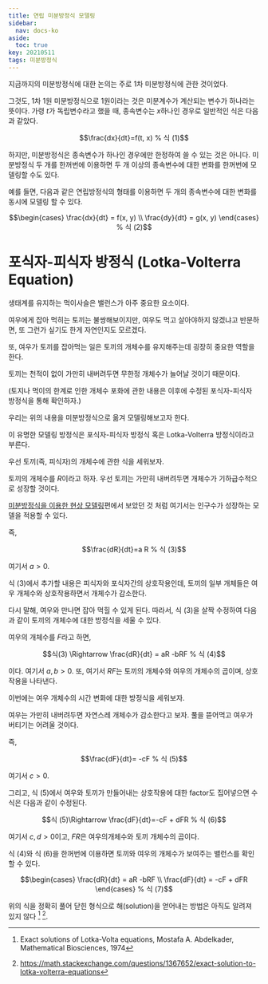 ```yaml
---
title: 연립 미분방정식 모델링
sidebar:
  nav: docs-ko
aside:
  toc: true
key: 20210511
tags: 미분방정식
---
```


지금까지의 미분방정식에 대한 논의는 주로 1차 미분방정식에 관한 것이었다.

그것도, 1차 1원 미분방정식으로 1원이라는 것은 미분계수가 계산되는 변수가 하나라는 뜻이다. 가령 $t$가 독립변수라고 했을 때, 종속변수는 $x$하나인 경우로 일반적인 식은 다음과 같았다.

$$\frac{dx}{dt}=f(t, x) % 식 (1)$$

하지만, 미분방정식은 종속변수가 하나인 경우에만 한정하여 쓸 수 있는 것은 아니다. 미분방정식 두 개를 한꺼번에 이용하면 두 개 이상의 종속변수에 대한 변화를 한꺼번에 모델링할 수도 있다. 

예를 들면, 다음과 같은 연립방정식의 형태를 이용하면 두 개의 종속변수에 대한 변화를 동시에 모델링 할 수 있다.

$$\begin{cases}
  \frac{dx}{dt} = f(x, y) \\
  \frac{dy}{dt} = g(x, y)
\end{cases} % 식 (2)$$


# 포식자-피식자 방정식 (Lotka-Volterra Equation)

생태계를 유지하는 먹이사슬은 밸런스가 아주 중요한 요소이다.

여우에게 잡아 먹히는 토끼는 불쌍해보이지만, 여우도 먹고 살아야하지 않겠냐고 반문하면, 또 그런가 싶기도 한게 자연인지도 모르겠다.

또, 여우가 토끼를 잡아먹는 일은 토끼의 개체수를 유지해주는데 굉장히 중요한 역할을 한다.

토끼는 천적이 없이 가만히 내버려두면 무한정 개체수가 늘어날 것이기 때문이다. 

(토지나 먹이의 한계로 인한 개체수 포화에 관한 내용은 이후에 수정된 포식자-피식자 방정식을 통해 확인하자.)

우리는 위의 내용을 미분방정식으로 옮겨 모델링해보고자 한다.

이 유명한 모델링 방정식은 포식자-피식자 방정식 혹은 Lotka-Volterra 방정식이라고 부른다.

우선 토끼(즉, 피식자)의 개체수에 관한 식을 세워보자.

토끼의 개체수를 $R$이라고 하자. 우선 토끼는 가만히 내버려두면 개체수가 기하급수적으로 성장할 것이다.

[미분방정식을 이용한 현상 모델링](https://angeloyeo.github.io/2021/05/01/modeling_with_differential_equation.html)편에서 보았던 것 처럼 여기서는 인구수가 성장하는 모델을 적용할 수 있다.

즉,

$$\frac{dR}{dt}=a R % 식 (3)$$

여기서 $a>0$.

식 (3)에서 추가할 내용은 피식자와 포식자간의 상호작용인데, 토끼의 일부 개체들은 여우 개체수와 상호작용하면서 개체수가 감소한다.

다시 말해, 여우와 만나면 잡아 먹힐 수 있게 된다. 따라서, 식 (3)을 살짝 수정하여 다음과 같이 토끼의 개체수에 대한 방정식을 세울 수 있다.

여우의 개체수를 $F$라고 하면,

$$식(3) \Rightarrow \frac{dR}{dt} = aR -bRF % 식 (4)$$

이다. 여기서 $a, b>0$. 또, 여기서 $RF$는 토끼의 개체수와 여우의 개체수의 곱이며, 상호작용을 나타낸다.

이번에는 여우 개체수의 시간 변화에 대한 방정식을 세워보자.

여우는 가만히 내버려두면 자연스레 개체수가 감소한다고 보자. 풀을 뜯어먹고 여우가 버티기는 어려울 것이다.

즉,

$$\frac{dF}{dt}= -cF % 식 (5)$$

여기서 $c>0$.

그리고, 식 (5)에서 여우와 토끼가 만들어내는 상호작용에 대한 factor도 집어넣으면 수식은 다음과 같이 수정된다.

$$식 (5)\Rightarrow \frac{dF}{dt}=-cF + dFR % 식 (6)$$

여기서 $c, d >0$이고, $FR$은 여우의개체수와 토끼 개체수의 곱이다.

식 (4)와 식 (6)을 한꺼번에 이용하면 토끼와 여우의 개체수가 보여주는 밸런스를 확인할 수 있다.

$$\begin{cases}
  \frac{dR}{dt} = aR -bRF \\
  \frac{dF}{dt} = -cF + dFR
\end{cases} % 식 (7)$$

위의 식을 정확히 풀어 닫힌 형식으로 해(solution)을 얻어내는 방법은 아직도 알려져 있지 않다 [^1] [^2].

[^1]: Exact solutions of Lotka-Volta equations, Mostafa A. Abdelkader, Mathematical Biosciences, 1974

[^2]: https://math.stackexchange.com/questions/1367652/exact-solution-to-lotka-volterra-equations

